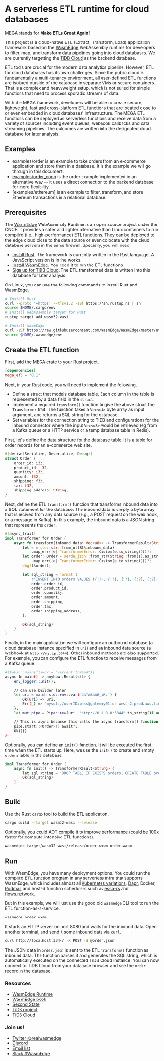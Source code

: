 # A serverless ETL runtime for cloud databases

MEGA stands for **Make ETLs Great Again!**

This project is a cloud-native ETL (Extract, Transform, Load) application framework based on the [WasmEdge](https://github.com/WasmEdge) WebAssembly runtime for developers to filter, map, and transform data pipelines going into cloud databases. We are currently targetting the [TiDB Cloud](https://tidbcloud.com/) as the backend database.

ETL tools are crucial for the modern data analytics pipeline. However, ETL for cloud databases has its own challenges. Since the public cloud is fundamentally a multi-tenancy environment, all user-defined ETL functions are isolated outside of the database in separate VMs or secure containers. That is a complex and heavyweight setup, which is not suited for simple functions that need to process sporadic streams of data. 

With the MEGA framework, developers will be able to create secure, lightweight, fast and cross-platform ETL functions that are located close to or even embedded in cloud databases' infrastructure. The MEGA ETL functions can be deployed as serverless functions and receive data from a variety of sources including event queues, webhook callbacks and data streaming pipelines. The outcomes are written into the designated cloud database for later analysis.

## Examples

* [examples/order](examples/order) is an example to take orders from an e-commerce application and store them in a database. It is the example we will go through in this document.
* [examples/order_conn](examples/order_conn) is the order example implemented in an alternative way -- it uses a direct connection to the backend database for more flexibility.
* [examples/ethereum] is an example to filter, transform, and store Ethereum transactions in a relational database.

## Prerequisites

The [WasmEdge](https://github.com/WasmEdge) WebAssembly Runtime is an open source project under the CNCF. It provides a safer and lighter alternative than Linux containers to run compiled (i.e., high-performance) ETL functions. They can be deployed to the edge cloud close to the data source or even colocate with the cloud database servers in the same firewall. Specially, you will need

* [Install Rust](https://www.rust-lang.org/tools/install). The framework is currently written in the Rust language. A JavaScript version is in the works.
* [Install WasmEdge](https://wasmedge.org/book/en/quick_start/install.html). You need it to run the ETL functions.
* [Sign up for TiDB Cloud](https://tidbcloud.com/). The ETL transformed data is written into this database for later analysis.

On Linux, you can use the following commands to install Rust and WasmEdge.

```bash
# Install Rust
curl --proto '=https' --tlsv1.2 -sSf https://sh.rustup.rs | sh
source $HOME/.cargo/env
# Install WebAssembly target for Rust
rustup target add wasm32-wasi

# Install WasmEdge
curl -sSf https://raw.githubusercontent.com/WasmEdge/WasmEdge/master/utils/install.sh | bash -s -- -e all
source $HOME/.wasmedge/env
```

## Create the ETL function

First, add the MEGA crate to your Rust project.

```toml
[dependencies]
mega_etl = "0.1"
```

Next, in your Rust code, you will need to implement the following.

* Define a struct that models database table. Each column in the table is represented by a data field in the `struct`.
* Implement a required `transform()` function to give the above struct the `Transformer` trait. The function takes a `Vec<u8>` byte array as input argument, and returns a SQL string for the database.
* Set variables for the connection string to TiDB and configurations for the inbound connector where the input `Vec<u8>` would be retrieved (eg from a Kafka queue or a HTTP service or a temp database table in Redis).

First, let's define the data structure for the database table. It is a table for order records for an e-commerce web site.

```rust
#[derive(Serialize, Deserialize, Debug)]
struct Order {
    order_id: i32,
    product_id: i32,
    quantity: i32,
    amount: f32,
    shipping: f32,
    tax: f32,
    shipping_address: String,
}
```

Next, define the ETL `transform()` function that transforms inbound data into a SQL statement for the database. The inbound data is simply a byte array that is recived from any data source (e.g., a POST request on the web hook, or a message in Kafka). In this example, the inbound data is a JSON string that represents the `order`.

```rust
#[async_trait]
impl Transformer for Order {
    async fn transform(inbound_data: Vec<u8>) -> TransformerResult<String> {
        let s = std::str::from_utf8(&inbound_data)
            .map_err(|e| TransformerError::Custom(e.to_string()))?;
        let order: Order = serde_json::from_str(String::from(s).as_str())
            .map_err(|e| TransformerError::Custom(e.to_string()))?;
        dbg!(&order);
        
        let sql_string = format!(
            r"INSERT INTO orders VALUES ({:?}, {:?}, {:?}, {:?}, {:?}, {:?}, {:?});",
            order.order_id,
            order.product_id,
            order.quantity,
            order.amount,
            order.shipping,
            order.tax,
            order.shipping_address,
        );

        Ok(sql_string)
    }
}
```

Finally, in the main application we will configure an outbound database (a cloud database instance specified in `uri`) and an inbound data source (a webhook at `http://my.ip:3344`). Other inbound methods are also supported. For example, you can configure the ETL function to receive messages from a Kafka queue.

```bash
#[tokio::main(flavor = "current_thread")]
async fn main() -> anyhow::Result<()> {
    env_logger::init();

    // can use builder later
    let uri = match std::env::var("DATABASE_URL") {
        Ok(uri) => uri,
        Err(_) => "mysql://userID:pass@gateway01.us-west-2.prod.aws.tidbcloud.com:4000/test".into(),
    };
    let mut pipe = Pipe::new(uri, "http://0.0.0.0:3344".to_string()).await;

    // This is async because this calls the async transform() function in Order
    pipe.start::<Order>().await?;
    Ok(())
}
```

Optionally, you can define an `init()` function. It will be executed the first time when the ETL starts up. Here, we use the `init()` to create and empty `orders` table in the database.

```rust
impl Transformer for Order {
    async fn init() -> TransformerResult<String> {
        let sql_string = "DROP TABLE IF EXISTS orders; CREATE TABLE orders (order_id INT, product_id INT, quantity INT, amount FLOAT, shipping FLOAT, tax FLOAT, shipping_address VARCHAR(20));";
        Ok(sql_string)
    }
}
```

## Build

Use the Rust `cargo` tool to build the ETL application.

```bash
cargo build --target wasm32-wasi --release
```

Optionally, you could AOT compile it to improve performance (could be 100x faster for compute-intensive ETL functions).

```bash
wasmedgec target/wasm32-wasi/release/order.wasm order.wasm
```

## Run

With WasmEdge, you have many deployment options. You could run the compiled ETL function program in any serverless infra that supports WasmEdge, which includes almost all [Kubernetes variations](https://wasmedge.org/book/en/use_cases/kubernetes.html), [Dapr](https://github.com/second-state/dapr-wasm), Docker, [Podman](https://github.com/KWasm/podman-wasm) and hosted function schedulers such as [essa-rs](https://github.com/essa-project/essa-rs) and [flows.network](https://flows.network/).

But in this example, we will just use the good old `wasmedge` CLI tool to run the ETL function-as-a-service.

```bash
wasmedge order.wasm
```

It starts an HTTP server on port 8080 and waits for the inbound data. Open another terminal, and send it some inbound data via `curl`.

```bash
curl http://localhost:3344/ -X POST -d @order.json
```

The JSON data in `order.json` is sent to the ETL `transform()` function as inbound data. The function parses it and generates the SQL string, which is automatically executed on the connected TiDB Cloud instance. You can now connect to TiDB Cloud from your database browser and see the `order` record in the database.

### Resources

* [WasmEdge Runtime](https://github.com/WasmEdge/)
* [WasmEdge book](https://wasmedge.org/book/en/)
* [Second State](https://www.secondstate.io/)
* [TiDB project](https://github.com/pingcap/tidb)
* [TiDB Cloud](https://tidbcloud.com/)

### Join us!

* [Twitter @realwasmedge](https://twitter.com/realwasmedge)
* [Discord](https://discord.gg/JHxMj9EQbA)
* [Email list](https://groups.google.com/g/wasmedge/)
* [Slack #WasmEdge](https://slack.cncf.io/)

